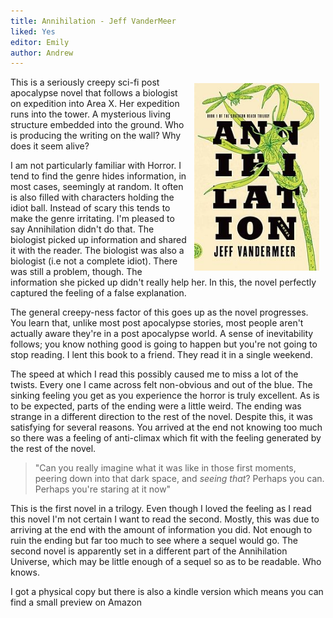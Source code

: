```yaml
---
title: Annihilation - Jeff VanderMeer
liked: Yes
editor: Emily
author: Andrew
---
```

<img src="/images/annihilation.jpg" style="float: right; margin: 10px; width:200px;" />
This is a seriously creepy sci-fi post apocalypse novel that follows a biologist on expedition into Area X. Her expedition runs into the tower. A mysterious living structure embedded into the ground. Who is producing the writing on the wall? Why does it seem alive? 

I am not particularly familiar with Horror. I tend to find the genre hides information, in most cases, seemingly at random. It often is also filled with characters holding the idiot ball. Instead of scary this tends to make the genre irritating. I'm pleased to say Annihilation didn't do that. The biologist picked up information and shared it with the reader. The biologist was also a biologist (i.e not a complete idiot). There was still a problem, though. The information she picked up didn't really help her. In this, the novel perfectly captured the feeling of a false explanation.

The general creepy-ness factor of this goes up as the novel progresses. You learn that, unlike most post apocalypse stories, most people aren't actually aware they're in a post apocalypse world. A sense of inevitability follows; you know nothing good is going to happen but you're not going to stop reading. I lent this book to a friend. They read it in a single weekend.

The speed at which I read this possibly caused me to miss a lot of the twists. Every one I came across felt non-obvious and out of the blue. The sinking feeling you get as you experience the horror is truly excellent. As is to be expected, parts of the ending were a little weird. The ending was strange in a different direction to the rest of the novel. Despite this, it was satisfying for several reasons. You arrived at the end not knowing too much so there was a feeling of anti-climax which fit with the feeling generated by the rest of the novel. 

>"Can you really imagine what it was like in those first moments, peering down into that dark space, and *seeing that*? Perhaps you can. Perhaps you're staring at it now"
 
This is the first novel in a trilogy. Even though I loved the feeling as I read this novel I'm not certain I want to read the second. Mostly, this was due to arriving at the end with the amount of information you did. Not enough to ruin the ending but far too much to see where a sequel would go. The second novel is apparently set in a different part of the Annihilation Universe, which may be little enough of a sequel so as to be readable. Who knows. 

I got a physical copy but there is also a kindle version which means you can find a small preview on Amazon
